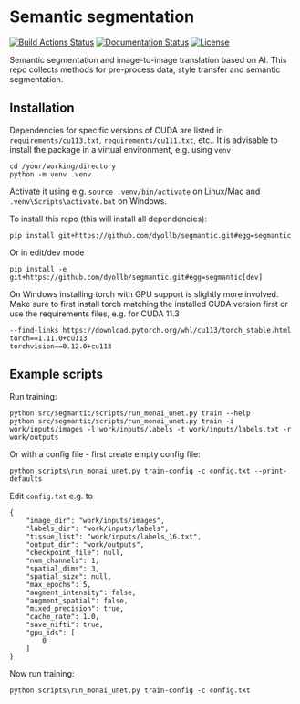 # Semantic segmentation
[![Build Actions Status](https://github.com/dyollb/segmantic/workflows/CI/badge.svg)](https://github.com/dyollb/segmantic/actions)
[![Documentation Status](https://github.com/dyollb/segmantic/workflows/Docs/badge.svg)](https://github.com/dyollb/segmantic/actions)
[![License](https://img.shields.io/badge/license-MIT-green.svg)](https://https://opensource.org/licenses/MIT)

Semantic segmentation and image-to-image translation based on AI. This repo collects methods for pre-process data, style transfer and semantic segmentation.


## Installation

Dependencies for specific versions of CUDA are listed in `requirements/cu113.txt`, `requirements/cu111.txt`, etc.. It is advisable to install the package in a virtual environment, e.g. using `venv`
```
cd /your/working/directory
python -m venv .venv
```
Activate it using e.g. `source .venv/bin/activate` on Linux/Mac and `.venv\Scripts\activate.bat` on Windows.


To install this repo (this will install all dependencies):
```
pip install git+https://github.com/dyollb/segmantic.git#egg=segmantic
```
Or in edit/dev mode
```
pip install -e git+https://github.com/dyollb/segmantic.git#egg=segmantic[dev]
```

On Windows installing torch with GPU support is slightly more involved. Make sure to first install torch matching the installed CUDA version first or use the requirements files, e.g. for CUDA 11.3
```
--find-links https://download.pytorch.org/whl/cu113/torch_stable.html
torch==1.11.0+cu113
torchvision==0.12.0+cu113
```

## Example scripts

Run training:
```
python src/segmantic/scripts/run_monai_unet.py train --help
python src/segmantic/scripts/run_monai_unet.py train -i work/inputs/images -l work/inputs/labels -t work/inputs/labels.txt -r work/outputs
```

Or with a config file - first create empty config file:
```
python scripts\run_monai_unet.py train-config -c config.txt --print-defaults
```

Edit `config.txt` e.g. to
```
{
    "image_dir": "work/inputs/images",
    "labels_dir": "work/inputs/labels",
    "tissue_list": "work/inputs/labels_16.txt",
    "output_dir": "work/outputs",
    "checkpoint_file": null,
    "num_channels": 1,
    "spatial_dims": 3,
    "spatial_size": null,
    "max_epochs": 5,
    "augment_intensity": false,
    "augment_spatial": false,
    "mixed_precision": true,
    "cache_rate": 1.0,
    "save_nifti": true,
    "gpu_ids": [
        0
    ]
}
```

Now run training:
```
python scripts\run_monai_unet.py train-config -c config.txt
```
